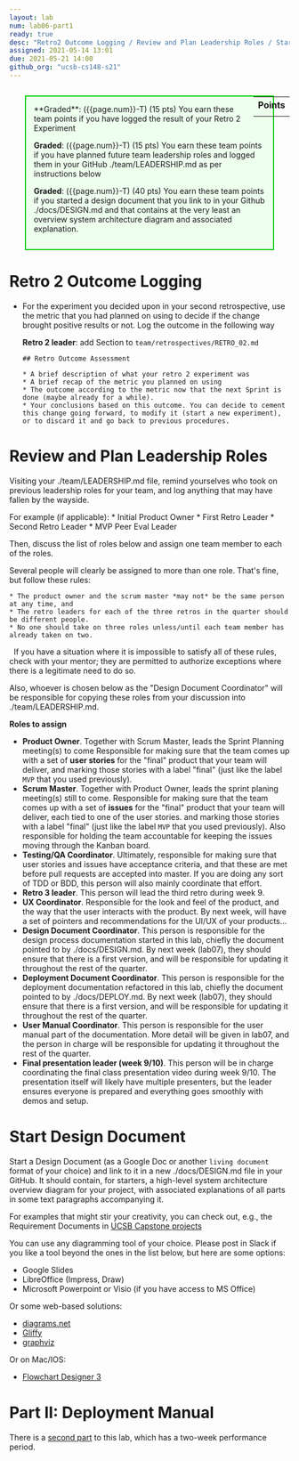 ```yaml
---
layout: lab
num: lab06-part1
ready: true
desc: "Retro2 Outcome Logging / Review and Plan Leadership Roles / Start Design Document "
assigned: 2021-05-14 13:01
due: 2021-05-21 14:00
github_org: "ucsb-cs148-s21"
---
```


<style>
div.grade { margin: 2em; padding: 1em; border: 2px solid #0c0; background-color: #efe; }   
</style>

<div style="float:right; width: auto;">

<table style="margin-top:1em;">
<tr>
   <th>Points</th>
</tr>
<tr>
   <td class="pointCount"></td>
</tr>
</table>

</div>

<div class="grade" markdown="1">
**Graded**: ({{page.num}}-T) (15 pts) You earn these team points if you have logged the result of your Retro 2 Experiment

**Graded**: ({{page.num}}-T) (15 pts) You earn these team points if you have planned future team leadership roles and logged them in your GitHub ./team/LEADERSHIP.md as per instructions below 

**Graded**: ({{page.num}}-T) (40 pts) You earn these team points if you started a design document that you link to in your Github ./docs/DESIGN.md and that contains at the very least an overview system architecture diagram and associated explanation.  
</div>


# Retro 2 Outcome Logging
* For the experiment you decided upon in your second retrospective, use the metric that you had planned on using to decide if the change brought positive results or not. Log the outcome in the following way 
  
  **Retro 2 leader**: add Section to `team/retrospectives/RETRO_02.md`
  
  ```
  ## Retro Outcome Assessment

  * A brief description of what your retro 2 experiment was 
  * A brief recap of the metric you planned on using 
  * The outcome according to the metric now that the next Sprint is done (maybe already for a while).
  * Your conclusions based on this outcome. You can decide to cement this change going forward, to modify it (start a new experiment), or to discard it and go back to previous procedures.    
  ```

# Review and Plan Leadership Roles
 Visiting your ./team/LEADERSHIP.md file, remind yourselves who took on previous leadership roles for your team, and log anything that may have fallen by the wayside.  

For example (if applicable): 
    * Initial Product Owner 
    * First Retro Leader 
    * Second Retro Leader 
    * MVP Peer Eval Leader                

Then, discuss the list of roles below and assign one team member to each of the roles.

Several people will clearly be assigned to more than one role. That's fine, but follow these rules:

    * The product owner and the scrum master *may not* be the same person at any time, and
    * The retro leaders for each of the three retros in the quarter should be different people.
    * No one should take on three roles unless/until each team member has already taken on two.

&nbsp;
If you have a situation where it is impossible to satisfy all of these rules, check with your mentor;
they are permitted to authorize exceptions where there is a legitimate need to do so.

Also, whoever is chosen below as the "Design Document Coordinator" will be responsible for copying these roles from your discussion into ./team/LEADERSHIP.md.

**Roles to assign**

* **Product Owner**.  Together with Scrum Master, leads the Sprint Planning meeting(s) to come
      Responsible for making sure that the team comes up with a set of **user stories**
      for the "final" product that your team will deliver, and marking those stories with a label "final" (just
      like the label `MVP` that you used previously).  
* **Scrum Master**.   Together with Product Owner, leads the sprint planing meeting(s) still to come.
      Responsible for making sure that the team comes up with a set of **issues**
      for the "final" product that your team will deliver, each tied to one of the user stories.
      and marking those stories with a label "final" (just like the label `MVP` that you used previously).
      Also responsible for holding the team accountable for keeping the issues moving through the Kanban board.
* **Testing/QA Coordinator**. 
      Ultimately, responsible for making sure that user stories and issues have acceptance criteria, and that
      these are met before pull requests are accepted into master. If you are doing any sort of TDD or BDD, this person will also mainly coordinate that effort. 
* **Retro 3 leader**.  This person will lead the third retro during week 9.
* **UX Coordinator**.  Responsible for the look and feel of the product, and the way that the user interacts with the
      product. By next week, will have a set of pointers and recommendations for the UI/UX of your products...
* **Design Document Coordinator**.  This person is responsible for the design process documentation started in this lab, chiefly the document pointed to by ./docs/DESIGN.md.
      By next week (lab07), they should ensure that there is a first version, and will be responsible for updating it throughout the rest of the quarter.
* **Deployment Document Coordinator**.  This person is responsible for the deployment documentation refactored in this lab, chiefly the document pointed to by ./docs/DEPLOY.md.
      By next week (lab07), they should ensure that there is a first version, and will be responsible for updating it throughout the rest of the quarter.
* **User Manual Coordinator**.  This person is responsible for the user manual part of the documentation. More detail will be given in lab07, and the person in charge will be responsible for updating it
      throughout the rest of the quarter.
* **Final presentation leader (week 9/10)**.  This person will be in charge coordinating the final class presentation video during week 9/10. The presentation itself will likely have multiple presenters, but the leader ensures everyone is prepared and everything goes smoothly with demos and setup.
  


# Start Design Document
Start a Design Document (as a Google Doc or another `living document` format of your choice) and link to it in a new ./docs/DESIGN.md file in your GitHub. 
It should contain, for starters, a high-level system architecture overview diagram for your project, with associated explanations of all parts in some text paragraphs accompanying it.   

For examples that might stir your creativity, you can check out, e.g., the Requirement Documents in [UCSB Capstone projects](https://capstone.cs.ucsb.edu/past20.html)   

You can use any diagramming tool of your choice. Please post in Slack if you like a tool beyond the ones in the list below, but here are some options:   
   * Google Slides
   * LibreOffice (Impress, Draw)
   * Microsoft Powerpoint or Visio (if you have access to MS Office) 

Or some web-based solutions: 
   * [diagrams.net](https://www.diagrams.net)
   * [Gliffy](https://www.gliffy.com/)
   * [graphviz](https://graphviz.org)

Or on Mac/IOS:     
   * [Flowchart Designer 3](https://apps.apple.com/app/flowchart-designer-3/id1512570906) 

# Part II: Deployment Manual

There is a [second part](https://ucsb-cs148.github.io/s21/lab/lab06-ops/) to this lab, which has a two-week performance period. 
